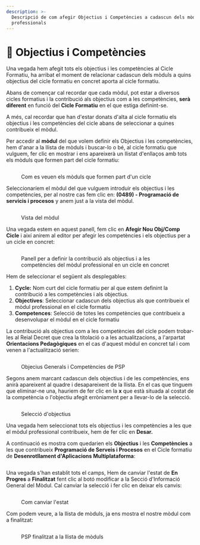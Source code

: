 ```yaml
---
description: >-
  Descripció de com afegir Objectius i Competències a cadascun dels mòduls
  professionals
---
```


# 🎯 Objectius i Competències

Una vegada hem afegit tots els objectius i les competències al Cicle Formatiu, ha arribat el moment de relacionar cadascun dels mòduls a quins objectius del cicle formatiu en concret aporta al cicle formatiu.

Abans de començar cal recordar que cada mòdul, pot estar a diversos cicles formatius i la contribució als objectius com a les competències, **serà diferent** en funció del **Cicle Formatiu** en el que estiga definint-se.

A més, cal recordar que han d'estar donats d'alta al cicle formatiu els objectius i les competències del cicle abans de seleccionar a quines contribueix el mòdul.

Per accedir al **mòdul** del que volem definir els Objectius i les competències, hem d'anar a la llista de mòduls i buscar-lo o bé, al cicle formatiu que vulguem, fer clic en mostrar i ens apareixerà un llistat d'enllaços amb tots els mòduls que formen part del cicle formatiu:

<figure><img src="../../.gitbook/assets/image (2).png" alt=""><figcaption><p>Com es veuen els mòduls que formen part d'un cicle</p></figcaption></figure>

Seleccionaríem el mòdul del que vulguem introduir els objectius i les competències, per al nostre cas fem clic en: **(0489) - Programació de servicis i procesos** y anem just a la vista del mòdul.

<figure><img src="../../.gitbook/assets/image (2) (1).png" alt=""><figcaption><p>Vista del mòdul</p></figcaption></figure>

Una vegada estem en aquest panell, fem clic en **Afegir Nou Obj/Comp Cicle** i així anirem al editor per afegir les competències i els objectius per a un cicle en concret:

<figure><img src="../../.gitbook/assets/image (3).png" alt=""><figcaption><p>Panell per a definir la contribució als objectius i a les competències del mòdul professional en un cicle en concret</p></figcaption></figure>

Hem de seleccionar el següent als desplegables:

1. **Cycle:** Nom curt del cicle formatiu per al que estem definint la contribució a les competències i als objectius.
2. **Objectives**: Seleccionar cadascun dels objectius als que contribueix el mòdul professional en el cicle formatiu
3. **Competences**: Selecció de totes les competències que contribueix a desenvolupar el mòdul en el cicle formatiu

La contribució als objectius com a les competències del cicle podem trobar-les al Reial Decret que crea la titolació o a les actualitzacions, a l'arpartat **Orientacions Pedagògiques** en el cas d'aquest mòdul en concret tal i com venen a l'actualització serien:

<figure><img src="../../.gitbook/assets/image (4).png" alt=""><figcaption><p>Objecius Generals i Competències de PSP</p></figcaption></figure>

Segons anem marcant cadascun dels objectius i de les competències, ens anirà apareixent al quadre i desapareixent de la llista. En el cas que tinguem que eliminar-ne una, hauriem de fer clic en la **x** que està situada al costat de la competència o l'objectiu afegit erròniament per a llevar-lo de la selecció.

<figure><img src="../../.gitbook/assets/image (6).png" alt=""><figcaption><p>Selecció d'objectius</p></figcaption></figure>

Una vegada hem seleccionat tots els objectius i les competències a les que el mòdul professional contribueix, hem de fer clic en **Desar.**&#x20;

A continuació es mostra com quedarien els **Objectius** i les **Competències** a les que contribueix **Programació de Serveis i Procesos** en el Cicle formatiu de **Desenrotllament d'Aplicacions Multiplataforma**:

<figure><img src="../../.gitbook/assets/image (7).png" alt=""><figcaption></figcaption></figure>

Una vegada s'han establit tots el camps, Hem de canviar l'estat de **En Progres** a **Finalitzat** fent clic al botó modificar a la Secció d'Informació General del Mòdul. Cal canviar la selecció i fer clic en deixar els canvis:

<figure><img src="../../.gitbook/assets/image (8).png" alt=""><figcaption><p>Com canviar l'estat</p></figcaption></figure>

Com podem veure, a la llista de mòduls, ja ens mostra el nostre mòdul com a finalitzat:

<figure><img src="../../.gitbook/assets/image (9).png" alt=""><figcaption><p>PSP finalitzat a la llista de mòduls</p></figcaption></figure>
